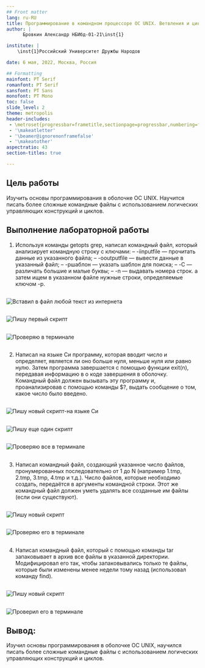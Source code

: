 ```yaml
---
## Front matter
lang: ru-RU
title: Программирование в командном процессоре ОС UNIX. Ветвления и циклы"
author: |
	  Бровкин Александр НБИбд-01-21\inst{1}

institute: |
	\inst{1}Российский Университет Дружбы Народов

date: 6 мая, 2022, Москва, Россия

## Formatting
mainfont: PT Serif
romanfont: PT Serif
sansfont: PT Sans
monofont: PT Mono
toc: false
slide_level: 2
theme: metropolis
header-includes: 
 - \metroset{progressbar=frametitle,sectionpage=progressbar,numbering=fraction}
 - '\makeatletter'
 - '\beamer@ignorenonframefalse'
 - '\makeatother'
aspectratio: 43
section-titles: true

---
```


## Цель работы

Изучить основы программирования в оболочке ОС UNIX. Научится писать более
сложные командные файлы с использованием логических управляющих конструкций
и циклов.


## Выполнение лабораторной работы

1. Используя команды getopts grep, написал командный файл, который анализирует командную строку с ключами:
– -iinputfile — прочитать данные из указанного файла;
– -ooutputfile — вывести данные в указанный файл;
– -pшаблон — указать шаблон для поиска;
– -C — различать большие и малые буквы;
– -n — выдавать номера строк.
а затем ищем в указанном файле нужные строки, определяемые ключом -p.

##

![Вставил в файл любой текст из интернета](image/2.png)

##

![Пишу первый скрипт](image/4.png)

##

![Проверяю в терминале](image/5.png)

##

2. Написал на языке Си программу, которая вводит число и определяет, является ли оно больше нуля, меньше нуля или равно нулю. Затем программа завершается с помощью функции exit(n), передавая информацию в о коде завершения в оболочку. Командный файл должен вызывать эту программу и, проанализировав с помощью команды $?, выдать сообщение о том, какое число было введено.

##

![Пишу новый скрипт-на языке Си](image/6.png)

##

![Пишу еще один скрипт](image/7.png)

##

![Проверяю все в терминале](image/8.png)

##

3. Написал командный файл, создающий указанное число файлов, пронумерованных последовательно от 1 до N (например 1.tmp, 2.tmp, 3.tmp, 4.tmp и т.д.). Число файлов, которые необходимо создать, передаётся в аргументы командной строки. Этот же командный файл должен уметь удалять все созданные им файлы (если они существуют).

##

![Пишу новый скрипт](image/9.png)

##

![Проверяю его в терминале](image/10.png)

##

4. Написал командный файл, который с помощью команды tar запаковывает в архив все файлы в указанной директории. Модифицировал его так, чтобы запаковывались только те файлы, которые были изменены менее недели тому назад (использовал команду find).

##

![Пишу новый скрипт](image/11.png)

##

![Проверил его в терминале](image/12.png)

## Вывод: 

Изучил основы программирования в оболочке ОС UNIX, научился писать более сложные командные файлы с использованием логических управляющих конструкций и циклов.

